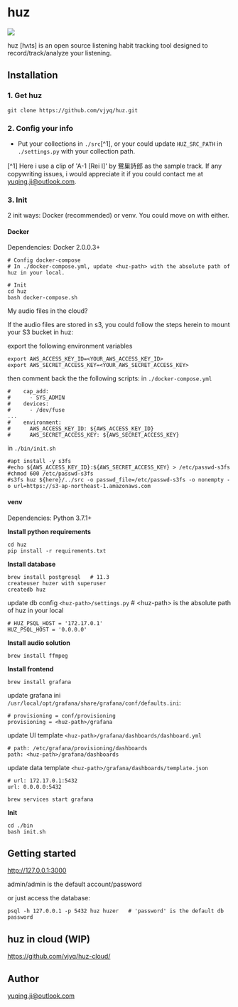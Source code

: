 # huz 

<img src='https://github.com/vjyq/huz/blob/master/huz-2019-11-10-v1.jpg?raw=true'>

huz \[hʌts] is an open source listening habit tracking tool designed to record/track/analyze your listening.

## Installation

### 1. Get huz
```
git clone https://github.com/vjyq/huz.git
```

### 2. Config your info

- Put your collections in `./src`[^1], or your could update `HUZ_SRC_PATH` in `./settings.py` with your collection path.

[^1] Here i use a clip of 'A-1 \[Rei I]' by 鷺巣詩郎 as the sample track. If any copywriting issues, i would appreciate it if you could contact me at yuqing.ji@outlook.com.

### 3. Init

2 init ways: Docker (recommended) or venv. You could move on with either.

#### Docker

Dependencies: Docker 2.0.0.3+
```
# Config docker-compose
# In ./docker-compose.yml, update <huz-path> with the absolute path of huz in your local.

# Init
cd huz
bash docker-compose.sh
```

My audio files in the cloud?

If the audio files are stored in s3, you could follow the steps herein to mount your S3 bucket in huz:

export the following environment variables
```
export AWS_ACCESS_KEY_ID=<YOUR_AWS_ACCESS_KEY_ID>
export AWS_SECRET_ACCESS_KEY=<YOUR_AWS_SECRET_ACCESS_KEY>
```

then comment back the the following scripts:
in `./docker-compose.yml`
```
#    cap_add:
#      - SYS_ADMIN
#    devices:
#      - /dev/fuse
...
#    environment:
#      AWS_ACCESS_KEY_ID: ${AWS_ACCESS_KEY_ID}
#      AWS_SECRET_ACCESS_KEY: ${AWS_SECRET_ACCESS_KEY}
```
in `./bin/init.sh`
```
#apt install -y s3fs
#echo ${AWS_ACCESS_KEY_ID}:${AWS_SECRET_ACCESS_KEY} > /etc/passwd-s3fs
#chmod 600 /etc/passwd-s3fs
#s3fs huz ${here}/../src -o passwd_file=/etc/passwd-s3fs -o nonempty -o url=https://s3-ap-northeast-1.amazonaws.com
```

#### venv 

Dependencies: Python 3.7.1+

**Install python requirements**
```
cd huz
pip install -r requirements.txt
```
**Install database**
```
brew install postgresql   # 11.3
createuser huzer with superuser
createdb huz
```
update db config `<huz-path>/settings.py`   # \<huz-path> is the absolute path of huz in your local
```
# HUZ_PSQL_HOST = '172.17.0.1'
HUZ_PSQL_HOST = '0.0.0.0'
```

**Install audio solution**
```
brew install ffmpeg
```
**Install frontend**
```
brew install grafana
```
update grafana ini `/usr/local/opt/grafana/share/grafana/conf/defaults.ini`:
```
# provisioning = conf/provisioning
provisioning = <huz-path>/grafana
```
update UI template `<huz-path>/grafana/dashboards/dashboard.yml`
```
# path: /etc/grafana/provisioning/dashboards
path: <huz-path>/grafana/dashboards
```
update data template `<huz-path>/grafana/dashboards/template.json`
```
# url: 172.17.0.1:5432
url: 0.0.0.0:5432
```
```
brew services start grafana
```

**Init**
```
cd ./bin
bash init.sh
```

## Getting started

http://127.0.0.1:3000

admin/admin is the default account/password

or just access the database:
```
psql -h 127.0.0.1 -p 5432 huz huzer   # 'password' is the default db password
```

## huz in cloud (WIP)

https://github.com/vjyq/huz-cloud/

## Author

yuqing.ji@outlook.com
